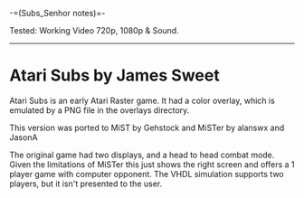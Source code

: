 -=(Subs_Senhor notes)=-

Tested: Working Video 720p, 1080p & Sound.

___
# Atari Subs by James Sweet

Atari Subs is an early Atari Raster game. It had a color overlay, which is emulated by a PNG file in the overlays directory.

This version was ported to MiST by Gehstock and MiSTer by alanswx and JasonA

The original game had two displays, and a head to head combat mode. Given the limitations of MiSTer this just shows the right screen and offers a 1 player game with computer opponent.  The VHDL simulation supports two players, but it isn't presented to the user.


